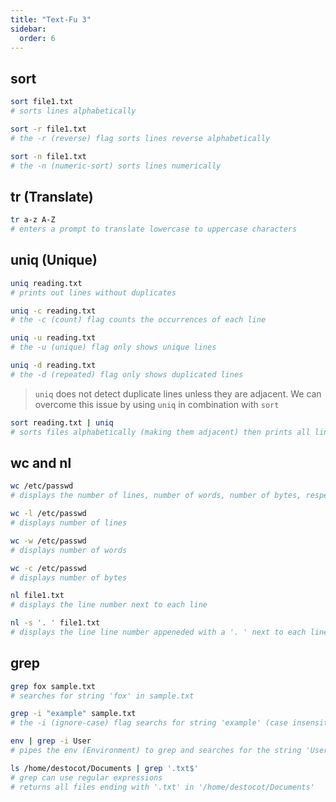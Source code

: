 ```yaml
---
title: "Text-Fu 3"
sidebar:
  order: 6
---
```


## sort

```bash
sort file1.txt
# sorts lines alphabetically

sort -r file1.txt
# the -r (reverse) flag sorts lines reverse alphabetically

sort -n file1.txt
# the -n (numeric-sort) sorts lines numerically
```

## tr (Translate)

```bash
tr a-z A-Z
# enters a prompt to translate lowercase to uppercase characters
```

## uniq (Unique)

```bash
uniq reading.txt
# prints out lines without duplicates

uniq -c reading.txt
# the -c (count) flag counts the occurrences of each line

uniq -u reading.txt
# the -u (unique) flag only shows unique lines

uniq -d reading.txt
# the -d (repeated) flag only shows duplicated lines
```

> `uniq` does not detect duplicate lines unless they are adjacent. We can overcome this issue by using `uniq` in combination with `sort`

```bash
sort reading.txt | uniq
# sorts files alphabetically (making them adjacent) then prints all lines without duplicates
```

## wc and nl

```bash
wc /etc/passwd
# displays the number of lines, number of words, number of bytes, respectively

wc -l /etc/passwd
# displays number of lines

wc -w /etc/passwd
# displays number of words

wc -c /etc/passwd
# displays number of bytes
```

```bash
nl file1.txt
# displays the line number next to each line

nl -s '. ' file1.txt
# displays the line line number appeneded with a '. ' next to each line
```

## grep

```bash
grep fox sample.txt
# searches for string 'fox' in sample.txt

grep -i "example" sample.txt
# the -i (ignore-case) flag searchs for string 'example' (case insensitive) in sample.txt

env | grep -i User
# pipes the env (Environment) to grep and searches for the string 'User' (case insensitive)

ls /home/destocot/Documents | grep '.txt$'
# grep can use regular expressions
# returns all files ending with '.txt' in '/home/destocot/Documents'
```
